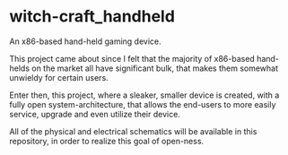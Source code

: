 # witch-craft_handheld
An x86-based hand-held gaming device.

This project came about since I felt that the majority of x86-based hand-helds on the market all
have significant bulk, that makes them somewhat unwieldy for certain users.

Enter then, this project, where a sleaker, smaller device is created, with a fully open system-architecture, that allows the end-users to more easily service, upgrade and even utilize their device.

All of the physical and electrical schematics will be available in this repository, in order to realize this goal of open-ness.
